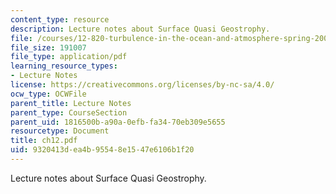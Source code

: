 ```yaml
---
content_type: resource
description: Lecture notes about Surface Quasi Geostrophy.
file: /courses/12-820-turbulence-in-the-ocean-and-atmosphere-spring-2007/9320413dea4b95548e1547e6106b1f20_ch12.pdf
file_size: 191007
file_type: application/pdf
learning_resource_types:
- Lecture Notes
license: https://creativecommons.org/licenses/by-nc-sa/4.0/
ocw_type: OCWFile
parent_title: Lecture Notes
parent_type: CourseSection
parent_uid: 1816500b-a90a-0efb-fa34-70eb309e5655
resourcetype: Document
title: ch12.pdf
uid: 9320413d-ea4b-9554-8e15-47e6106b1f20
---
```

Lecture notes about Surface Quasi Geostrophy.